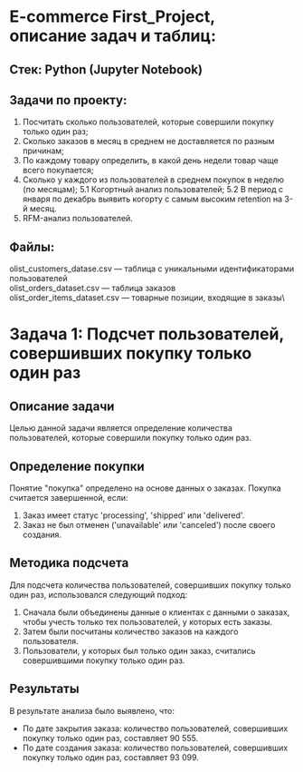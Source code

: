 # E-commerce First_Project, описание задач и таблиц:

## Стек: Python (Jupyter Notebook)
## Задачи по проекту:
1. Посчитать сколько пользователей, которые совершили покупку только один раз;
2. Сколько заказов в месяц в среднем не доставляется по разным причинам;
3. По каждому товару определить, в какой день недели товар чаще всего покупается;
4. Сколько у каждого из пользователей в среднем покупок в неделю (по месяцам);
5.1  Когортный анализ пользователей;
5.2 В период с января по декабрь выявить когорту с самым высоким retention на 3-й месяц.
6. RFM-анализ пользователей.

## Файлы:
 olist_customers_datase.csv — таблица с уникальными идентификаторами пользователей\
 olist_orders_dataset.csv —  таблица заказов\
 olist_order_items_dataset.csv —  товарные позиции, входящие в заказы\

# Задача 1: Подсчет пользователей, совершивших покупку только один раз

## Описание задачи
Целью данной задачи является определение количества пользователей, которые совершили покупку только один раз.

## Определение покупки
Понятие "покупка" определено на основе данных о заказах. Покупка считается завершенной, если:
1. Заказ имеет статус 'processing', 'shipped' или 'delivered'.
2. Заказ не был отменен ('unavailable' или 'canceled') после своего создания.

## Методика подсчета
Для подсчета количества пользователей, совершивших покупку только один раз, использовался следующий подход:
1. Сначала были объединены данные о клиентах с данными о заказах, чтобы учесть только тех пользователей, у которых есть заказы.
2. Затем были посчитаны количество заказов на каждого пользователя.
3. Пользователи, у которых был только один заказ, считались совершившими покупку только один раз.

## Результаты
В результате анализа было выявлено, что:
- По дате закрытия заказа: количество пользователей, совершивших покупку только один раз, составляет 90 555.
- По дате создания заказа: количество пользователей, совершивших покупку только один раз, составляет 93 099.

